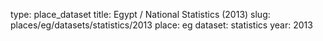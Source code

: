 type: place_dataset
title: Egypt / National Statistics (2013)
slug: places/eg/datasets/statistics/2013
place: eg
dataset: statistics
year: 2013
